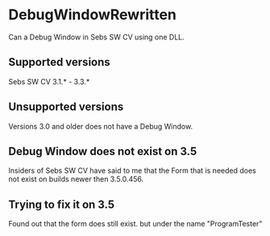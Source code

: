 # DebugWindowRewritten
Can a Debug Window in Sebs SW CV using one DLL.
## Supported versions
 Sebs SW CV 3.1.* - 3.3.*
## Unsupported versions
Versions 3.0 and older does not have a Debug Window.
## Debug Window does not exist on 3.5
Insiders of Sebs SW CV have said to me that the Form that is needed does not exist on builds newer then 3.5.0.456.
## Trying to fix it on 3.5
Found out that the form does still exist. but under the name "ProgramTester"
